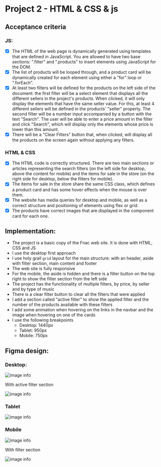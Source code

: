 # Project 2 - HTML & CSS & js

## Acceptance criteria

### JS:

- [x] The HTML of the web page is dynamically generated using templates that are defined in JavaScript. You are allowed to have two base sections: ".filter" and ".products" to insert elements using JavaScript for the DOM.
- [x] The list of products will be looped through, and a product card will be dynamically created for each element using either a "for" loop or ".forEach".
- [x] At least two filters will be defined for the products on the left side of the document: the first filter will be a select element that displays all the different sellers in the project's products. When clicked, it will only display the elements that have the same seller value. For this, at least 4 different sellers will be defined in the products' "seller" property. The second filter will be a number input accompanied by a button with the text "Search". The user will be able to enter a price amount in the filter and click "Search", which will display only the elements whose price is lower than this amount.
- [x] There will be a "Clear Filters" button that, when clicked, will display all the products on the screen again without applying any filters.

### HTML & CSS

- [x] The HTML code is correctly structured. There are two main sections or articles representing the search filters (on the left side for desktop, above the content for mobile) and the items for sale in the store (on the right side for desktop, below the filters for mobile).
- [x] The items for sale in the store share the same CSS class, which defines a product card and has some hover effects when the mouse is over them.
- [x] The website has media queries for desktop and mobile, as well as a correct structure and positioning of elements using flex or grid.
- [x] The products have correct images that are displayed in the component card for each one.

## Implementation:

- The project is a basic copy of the Fnac web site. It is done with HTML, CSS and JS
- I use the desktop first approach
- I use holy grail `grid` layout for the main structure: with an header, aside with filter section, main content and footer
- The web site is fully responsive
- For the mobile, the aside is hidden and there is a filter button on the top right to show the filter section from the left side
- The project has the functionality of multiple filters, by price, by seller and by type of music
- There is a clear filter button to clear all the filters that were applied
- I add a section called "active filter" to show the applied filter and the number of the products available with these filters
- I add some animation when hovering on the links in the navbar and the image when hovering on one of the cards
- I use the following breakpoints
  - Desktop: 1440px
  - Tablet: 950px
  - Mobile: 750px

## Figma design:

### Desktop:

![image info](./assets/design/design-desktop.png)

With active filter section

![image info](./assets/design/design-desktop-active-filter.png)

### Tablet

![image info](./assets/design/design-tablet.png)

### Mobile

![image info](./assets/design/design-mobile.png)

With filter section

![image info](./assets/design/design-mobile-filters.png)
